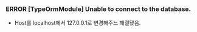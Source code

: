 ### ERROR [TypeOrmModule] Unable to connect to the database.

- Host를 localhost에서 127.0.0.1로 변경해주느 해결됐음.
